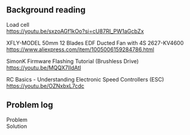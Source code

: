 ## Background reading
Load cell  
https://youtu.be/sxzoAGf1kOo?si=cU87RI_PW1aGcbZx  

XFLY-MODEL 50mm 12 Blades EDF Ducted Fan with 4S 2627-KV4600  
https://www.aliexpress.com/item/1005006159284786.html  

SimonK Firmware Flashing Tutorial (Brushless Drive)  
https://youtu.be/MQQX7IIdAtI

RC Basics - Understanding Electronic Speed Controllers (ESC)  
https://youtu.be/OZNxbxL7cdc  


## Problem log
Problem  
Solution  

